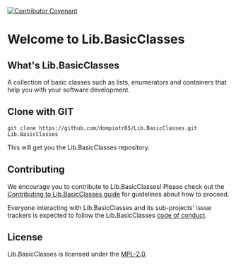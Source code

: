 [![Contributor Covenant](https://img.shields.io/badge/Contributor%20Covenant-v2.0%20adopted-ff69b4.svg)](code_of_conduct.md)

# Welcome to Lib.BasicClasses

## What's Lib.BasicClasses

A collection of basic classes such as lists, enumerators and containers that help you with
your software development.

## Clone with GIT

```
git clone https://github.com/dompiotr85/Lib.BasicClasses.git Lib.BasicClasses
```

This will get you the Lib.BasicClasses repository.

## Contributing

We encourage you to contribute to Lib.BasicClasses! Please check out the
[Contributing to Lib.BasicClasses guide](./CONTRIBUTING.md) for guidelines about
how to proceed.

Everyone interacting with Lib.BasicClasses and its sub-projects' issue trackers
is expected to follow the Lib.BasicClasses
[code of conduct](./CODE_OF_CONDUCT.md).

## License

Lib.BasicClasses is licensed under the [MPL-2.0](./LICENSE).
